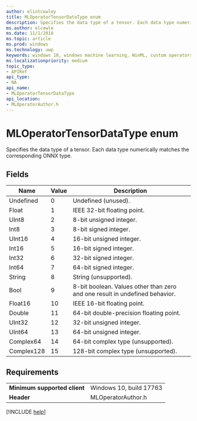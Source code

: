 ```yaml
---
author: eliotcowley
title: MLOperatorTensorDataType enum
description: Specifies the data type of a tensor. Each data type numerically matches the corresponding ONNX type.
ms.author: elcowle
ms.date: 11/1/2018
ms.topic: article
ms.prod: windows
ms.technology: uwp
keywords: windows 10, windows machine learning, WinML, custom operators, MLOperatorTensorDataType
ms.localizationpriority: medium
topic_type:
- APIRef
api_type:
- NA
api_name:
- MLOperatorTensorDataType
api_location:
- MLOperatorAuthor.h
---
```


# MLOperatorTensorDataType enum

Specifies the data type of a tensor. Each data type numerically matches the corresponding ONNX type.

## Fields

| Name       | Value | Description                             |
|------------|-------|-----------------------------------------|
| Undefined  | 0     | Undefined (unused).                     |
| Float      | 1     | IEEE 32-bit floating point.             |
| UInt8      | 2     | 8-bit unsigned integer.                 |
| Int8       | 3     | 8-bit signed integer.                   |
| UInt16     | 4     | 16-bit unsigned integer.                |
| Int16      | 5     | 16-bit signed integer.                  |
| Int32      | 6     | 32-bit signed integer.                  |
| Int64      | 7     | 64-bit signed integer.                  |
| String     | 8     | String (unsupported).                   |
| Bool       | 9     | 8-bit boolean. Values other than zero and one result in undefined behavior. |
| Float16    | 10    | IEEE 16-bit floating point.             |
| Double     | 11    | 64-bit double-precision floating point. |
| UInt32     | 12    | 32-bit unsigned integer.                |
| UInt64     | 13    | 64-bit unsigned integer.                |
| Complex64  | 14    | 64-bit complex type (unsupported).      |
| Complex128 | 15    | 128-bit complex type (unsupported).     |

## Requirements

| | |
|-|-|
| **Minimum supported client** | Windows 10, build 17763 |
| **Header** | MLOperatorAuthor.h |

[!INCLUDE [help](../includes/get-help.md)]

